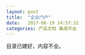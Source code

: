 ```yaml
---
layout: post
title:  "企业门户"
date:   2017-06-19 14:57:32
categories: 产品文档 集成平台
---
```


目录已建好，内容不全。
